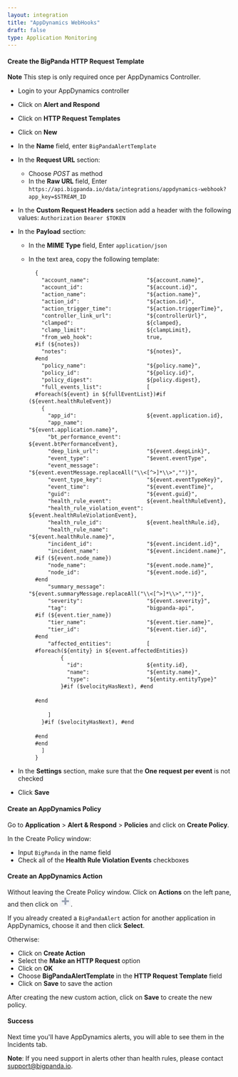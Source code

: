 ```yaml
---
layout: integration 
title: "AppDynamics WebHooks"
draft: false
type: Application Monitoring
---
```


#### Create the BigPanda HTTP Request Template

__Note__ This step is only required once per AppDynamics Controller.

* Login to your AppDynamics controller
* Click on **Alert and Respond**
* Click on **HTTP Request Templates**
* Click on **New**
* In the **Name** field, enter `BigPandaAlertTemplate` 
* In the **Request URL** section:
    * Choose _POST_ as method
    * In the **Raw URL** field, Enter `https://api.bigpanda.io/data/integrations/appdynamics-webhook?app_key=$STREAM_ID`
* In the **Custom Request Headers** section add a header with the following values:
    `Authorization`     `Bearer $TOKEN`
* In the **Payload** section:
    * In the **MIME Type** field, Enter `application/json`
    * In the text area, copy the following template:


            {
              "account_name":                  "${account.name}",
              "account_id":                    "${account.id}",
              "action_name":                   "${action.name}",
              "action_id":                     "${action.id}",
              "action_trigger_time":           "${action.triggerTime}",
              "controller_link_url":           "${controllerUrl}",
              "clamped":                       ${clamped},
              "clamp_limit":                   ${clampLimit},
              "from_web_hook":                 true,
            #if (${notes})
              "notes":                         "${notes}",
            #end
              "policy_name":                   "${policy.name}",
              "policy_id":                     "${policy.id}",
              "policy_digest":                 ${policy.digest},
              "full_events_list":              [
            #foreach(${event} in ${fullEventList})#if (${event.healthRuleEvent})
              {
                "app_id":                      ${event.application.id},
                "app_name":                    "${event.application.name}",
                "bt_performance_event":        ${event.btPerformanceEvent},
                "deep_link_url":               "${event.deepLink}",
                "event_type":                  "$event.eventType",
                "event_message":               "${event.eventMessage.replaceAll("\\<[^>]*\\>","")}",
                "event_type_key":              "${event.eventTypeKey}",
                "event_time":                  "${event.eventTime}",
                "guid":                        "${event.guid}",
                "health_rule_event":           ${event.healthRuleEvent},
                "health_rule_violation_event": ${event.healthRuleViolationEvent},
                "health_rule_id":              ${event.healthRule.id},
                "health_rule_name":            "${event.healthRule.name}",
                "incident_id":                 "${event.incident.id}",
                "incident_name":               "${event.incident.name}",
            #if (${event.node_name})
                "node_name":                   "${event.node.name}",
                "node_id":                     "${event.node.id}",
            #end
                "summary_message":             "${event.summaryMessage.replaceAll("\\<[^>]*\\>","")}",
                "severity":                    "${event.severity}",
                "tag":                         "bigpanda-api",
            #if (${event.tier_name})
                "tier_name":                   "${event.tier.name}",
                "tier_id":                     "${event.tier.id}",
            #end
                "affected_entities":           [
            #foreach(${entity} in ${event.affectedEntities})
                    {
                      "id":                    ${entity.id},
                      "name":                  "${entity.name}",
                      "type":                  "${entity.entityType}"
                    }#if ($velocityHasNext), #end 
            
            #end
            
                ]
              }#if ($velocityHasNext), #end 
            
            #end 
            #end
              ]
            }


* In the **Settings** section, make sure that the **One request per event** is not checked

* Click **Save**

<!-- section-separator -->

#### Create an AppDynamics Policy

Go to **Application** > **Alert & Respond** > **Policies** and click on **Create Policy**.

In the Create Policy window:

* Input `BigPanda` in the name field
* Check all of the **Health Rule Violation Events** checkboxes

<!-- section-separator -->

#### Create an AppDynamics Action

Without leaving the Create Policy window.
Click on **Actions** on the left pane, and then click on ![+](/media/appdynamics-plus.png).

If you already created a `BigPandaAlert` action for another application in AppDynamics, choose it and then click **Select**.

Otherwise:

* Click on **Create Action**
* Select the **Make an HTTP Request** option
* Click on **OK**
* Choose **BigPandaAlertTemplate** in the **HTTP Request Template** field
* Click on **Save** to save the action

After creating the new custom action, click on **Save** to create the new policy.

<!-- section-separator -->

#### Success

Next time you'll have AppDynamics alerts, you will able to see them in the Incidents tab.

__Note__: If you need support in alerts other than health rules, please contact support@bigpanda.io.
